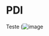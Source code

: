 # PDI


Teste
(![image](https://user-images.githubusercontent.com/54648687/174414445-ec9f39e1-ba5e-4f89-b720-39ab93d02520.png)
